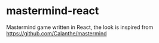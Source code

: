 # mastermind-react
Mastermind game written in React, the look is inspired from https://github.com/Calanthe/mastermind
